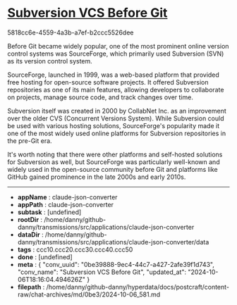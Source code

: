 # [Subversion VCS Before Git](https://claude.ai/chat/0be39888-9ec4-44c7-a427-2afe39f1d743)

5818cc6e-4559-4a3b-a7ef-b2ccc5526dee

 Before Git became widely popular, one of the most prominent online version control systems was SourceForge, which primarily used Subversion (SVN) as its version control system.

SourceForge, launched in 1999, was a web-based platform that provided free hosting for open-source software projects. It offered Subversion repositories as one of its main features, allowing developers to collaborate on projects, manage source code, and track changes over time.

Subversion itself was created in 2000 by CollabNet Inc. as an improvement over the older CVS (Concurrent Versions System). While Subversion could be used with various hosting solutions, SourceForge's popularity made it one of the most widely used online platforms for Subversion repositories in the pre-Git era.

It's worth noting that there were other platforms and self-hosted solutions for Subversion as well, but SourceForge was particularly well-known and widely used in the open-source community before Git and platforms like GitHub gained prominence in the late 2000s and early 2010s.

---

* **appName** : claude-json-converter
* **appPath** : claude-json-converter
* **subtask** : [undefined]
* **rootDir** : /home/danny/github-danny/transmissions/src/applications/claude-json-converter
* **dataDir** : /home/danny/github-danny/transmissions/src/applications/claude-json-converter/data
* **tags** : ccc10.ccc20.ccc30.ccc40.ccc50
* **done** : [undefined]
* **meta** : {
  "conv_uuid": "0be39888-9ec4-44c7-a427-2afe39f1d743",
  "conv_name": "Subversion VCS Before Git",
  "updated_at": "2024-10-06T18:16:04.494626Z"
}
* **filepath** : /home/danny/github-danny/hyperdata/docs/postcraft/content-raw/chat-archives/md/0be3/2024-10-06_581.md